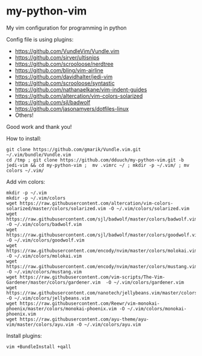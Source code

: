 # my-python-vim
My vim configuration for programming in python

Config file is using plugins:
* https://github.com/VundleVim/Vundle.vim
* https://github.com/sirver/ultisnips
* https://github.com/scrooloose/nerdtree
* https://github.com/bling/vim-airline
* https://github.com/davidhalter/jedi-vim
* https://github.com/scrooloose/syntastic
* https://github.com/nathanaelkane/vim-indent-guides
* https://github.com/altercation/vim-colors-solarized
* https://github.com/sjl/badwolf
* https://github.com/jasonamyers/dotfiles-linux
* Others!


Good work and thank you!


How to install:


    git clone https://github.com/gmarik/Vundle.vim.git ~/.vim/bundle/Vundle.vim
    cd /tmp ; git clone https://github.com/dduuch/my-python-vim.git -b jedi-vim && cd my-python-vim ;  mv .vimrc ~/ ; mkdir -p ~/.vim/ ; mv colors ~/.vim/

Add vim colors:

    mkdir -p ~/.vim
    mkdir -p ~/.vim/colors
    wget https://raw.githubusercontent.com/altercation/vim-colors-solarized/master/colors/solarized.vim -O ~/.vim/colors/solarized.vim
    wget https://raw.githubusercontent.com/sjl/badwolf/master/colors/badwolf.vim -O ~/.vim/colors/badwolf.vim
    wget https://raw.githubusercontent.com/sjl/badwolf/master/colors/goodwolf.vim -O ~/.vim/colors/goodwolf.vim
    wget https://raw.githubusercontent.com/encody/nvim/master/colors/molokai.vim -O ~/.vim/colors/molokai.vim
    wget https://raw.githubusercontent.com/encody/nvim/master/colors/mustang.vim -O ~/.vim/colors/mustang.vim
    wget https://raw.githubusercontent.com/vim-scripts/The-Vim-Gardener/master/colors/gardener.vim  -O ~/.vim/colors/gardener.vim
    wget https://raw.githubusercontent.com/nanotech/jellybeans.vim/master/colors/jellybeans.vim -O ~/.vim/colors/jellybeans.vim
    wget https://raw.githubusercontent.com/Reewr/vim-monokai-phoenix/master/colors/monokai-phoenix.vim -O ~/.vim/colors/monokai-phoenix.vim
    wget https://raw.githubusercontent.com/ayu-theme/ayu-vim/master/colors/ayu.vim -O ~/.vim/colors/ayu.vim


Install plugins:

    vim +BundleInstall +qall
